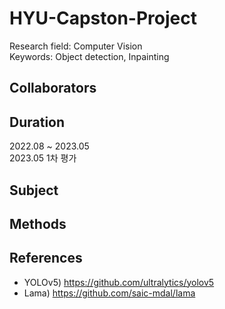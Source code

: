 # HYU-Capston-Project
Research field: Computer Vision  
Keywords: Object detection, Inpainting

## Collaborators

## Duration
2022.08 ~ 2023.05  
2023.05 1차 평가

## Subject
<!--
이미지에서 특정 물체 제거
> 활용) 방 잡동사니 정리, 관광 사진에서 다른 사람 제거
-->
## Methods


## References
- YOLOv5) https://github.com/ultralytics/yolov5
- Lama) https://github.com/saic-mdal/lama

